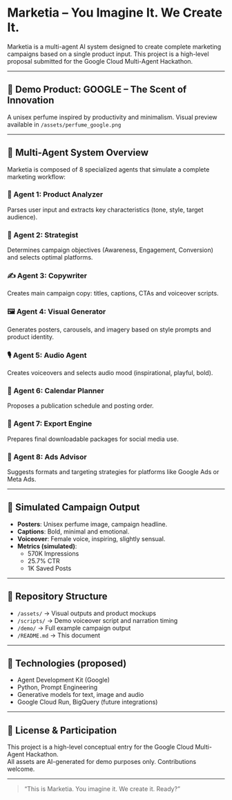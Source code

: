 
# Marketia – You Imagine It. We Create It.

Marketia is a multi-agent AI system designed to create complete marketing campaigns based on a single product input.
This project is a high-level proposal submitted for the Google Cloud Multi-Agent Hackathon.

---

## 🌟 Demo Product: GOOGLE – The Scent of Innovation
A unisex perfume inspired by productivity and minimalism.
Visual preview available in `/assets/perfume_google.png`

---

## 🤖 Multi-Agent System Overview

Marketia is composed of 8 specialized agents that simulate a complete marketing workflow:

### 🧠 Agent 1: Product Analyzer
Parses user input and extracts key characteristics (tone, style, target audience).

### 🎯 Agent 2: Strategist
Determines campaign objectives (Awareness, Engagement, Conversion) and selects optimal platforms.

### ✍️ Agent 3: Copywriter
Creates main campaign copy: titles, captions, CTAs and voiceover scripts.

### 🖼️ Agent 4: Visual Generator
Generates posters, carousels, and imagery based on style prompts and product identity.

### 🎙️ Agent 5: Audio Agent
Creates voiceovers and selects audio mood (inspirational, playful, bold).

### 📅 Agent 6: Calendar Planner
Proposes a publication schedule and posting order.

### 🧰 Agent 7: Export Engine
Prepares final downloadable packages for social media use.

### 📢 Agent 8: Ads Advisor
Suggests formats and targeting strategies for platforms like Google Ads or Meta Ads.

---

## 🧪 Simulated Campaign Output

- **Posters**: Unisex perfume image, campaign headline.
- **Captions**: Bold, minimal and emotional.
- **Voiceover**: Female voice, inspiring, slightly sensual.
- **Metrics (simulated)**:
  - 570K Impressions
  - 25.7% CTR
  - 1K Saved Posts

---

## 📁 Repository Structure

- `/assets/` → Visual outputs and product mockups  
- `/scripts/` → Demo voiceover script and narration timing  
- `/demo/` → Full example campaign output  
- `/README.md` → This document  

---

## 📌 Technologies (proposed)
- Agent Development Kit (Google)
- Python, Prompt Engineering
- Generative models for text, image and audio
- Google Cloud Run, BigQuery (future integrations)

---

## 📝 License & Participation
This project is a high-level conceptual entry for the Google Cloud Multi-Agent Hackathon.  
All assets are AI-generated for demo purposes only. Contributions welcome.

---

> “This is Marketia. You imagine it. We create it. Ready?”

